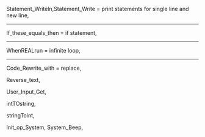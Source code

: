 Statement_Writeln,Statement_Write = print statements for single line and new line,
__________ 

If_these_equals_then = if statement,

_______________________________________

WhenREALrun = infinite loop,

__________________________

Code_Rewrite_with = replace,

Reverse_text,

User_Input_Get,

intTOstring,

stringToint,

Init_op_System,
System_Beep,